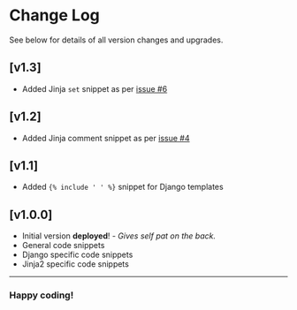 # Change Log

See below for details of all version changes and upgrades.

## [v1.3]

- Added Jinja `set` snippet as per [issue #6](https://github.com/EndlessTrax/python-template-snippets/issues/6)

## [v1.2]

- Added Jinja comment snippet as per [issue #4](https://github.com/EndlessTrax/python-template-snippets/issues/4)

## [v1.1]

- Added `{% include ' ' %}` snippet for Django templates

## [v1.0.0]

- Initial version **deployed**! - *Gives self pat on the back.*
- General code snippets
- Django specific code snippets
- Jinja2 specific code snippets

---

### Happy coding!
